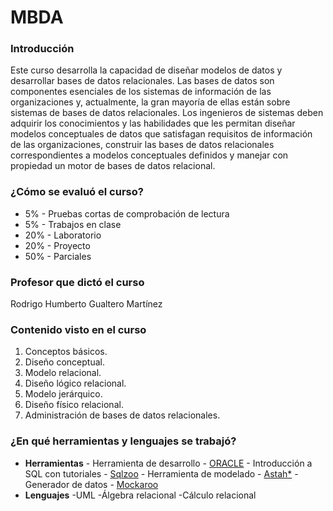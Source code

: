 # MBDA
### Introducción
Este curso desarrolla la capacidad de diseñar modelos de datos y desarrollar bases de datos relacionales.
Las bases de datos son componentes esenciales de los sistemas de información de las organizaciones y, actualmente, la gran mayoría de ellas están sobre sistemas de bases de datos relacionales. Los ingenieros de sistemas deben adquirir los conocimientos y las habilidades que les permitan diseñar modelos conceptuales de datos que satisfagan requisitos de información de las organizaciones, construir las bases de datos relacionales correspondientes a modelos conceptuales definidos y manejar con propiedad un motor de bases de datos relacional.
### ¿Cómo se evaluó el curso?
 - 5% - Pruebas cortas de comprobación de lectura
 - 5% - Trabajos en clase
 - 20% - Laboratorio
 - 20% - Proyecto
 - 50% - Parciales
### Profesor que dictó el curso
Rodrigo Humberto Gualtero Martínez
### Contenido visto en el curso
1. Conceptos básicos.
2. Diseño conceptual.
3. Modelo relacional.
4. Diseño lógico relacional.
5. Modelo jerárquico.
6. Diseño físico relacional.
7. Administración de bases de datos relacionales.
### ¿En qué herramientas y lenguajes se trabajó?
- **Herramientas**
       - Herramienta de desarrollo - [ORACLE](https://www.oracle.com/database/technologies/appdev/sqldeveloper-landing.html)
       - Introducción a SQL con tutoriales - [Sqlzoo](https://sqlzoo.net/wiki/SQL_Tutorial)
       - Herramienta de modelado - [Astah*](https://astah.net/)
       - Generador de datos - [Mockaroo](https://mockaroo.com/)
- **Lenguajes**
    -UML
    -Álgebra relacional
    -Cálculo relacional

